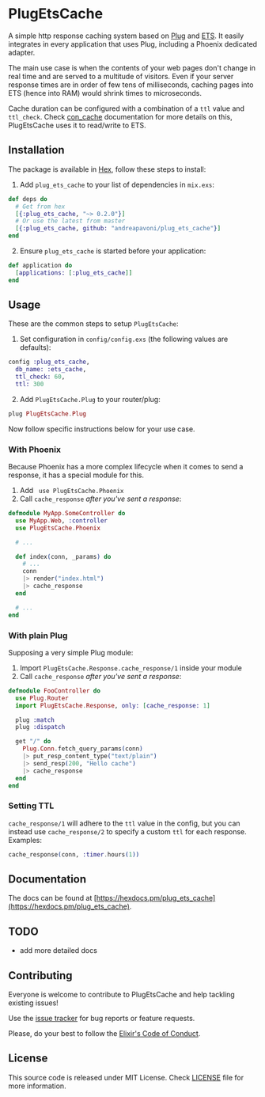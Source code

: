 # PlugEtsCache

A simple http response caching system based on [Plug](https://github.com/elixir-lang/plug) and [ETS](http://erlang.org/doc/man/ets.html). It easily integrates in every application that uses Plug, including a Phoenix dedicated adapter.

The main use case is when the contents of your web pages don't change in real time and are served to a multitude of visitors. Even if your server response times are in order of few tens of milliseconds, caching pages into ETS (hence into RAM) would shrink times to microseconds.

Cache duration can be configured with a combination of a `ttl` value and `ttl_check`. Check [con_cache](https://github.com/sasa1977/con_cache) documentation for more details on this, PlugEtsCache uses it to read/write to ETS.

## Installation

The package is available in [Hex](https://hex.pm/packages/plug_ets_cache), follow these steps to install:

1. Add `plug_ets_cache` to your list of dependencies in `mix.exs`:

  ```elixir
  def deps do
    # Get from hex
    [{:plug_ets_cache, "~> 0.2.0"}]
    # Or use the latest from master
    [{:plug_ets_cache, github: "andreapavoni/plug_ets_cache"}]
  end
  ```

2. Ensure `plug_ets_cache` is started before your application:

  ```elixir
  def application do
    [applications: [:plug_ets_cache]]
  end
  ```

## Usage

These are the common steps to setup `PlugEtsCache`:

1. Set configuration in `config/config.exs` (the following values are defaults):

  ```elixir
  config :plug_ets_cache,
    db_name: :ets_cache,
    ttl_check: 60,
    ttl: 300
  ```

2. Add `PlugEtsCache.Plug` to your router/plug:

  ```elixir
  plug PlugEtsCache.Plug
  ```

Now follow specific instructions below for your use case.

### With Phoenix

Because Phoenix has a more complex lifecycle when it comes to send a response, it
has a special module for this.

1. Add ` use PlugEtsCache.Phoenix`
2. Call `cache_response` *after you've sent a response*:

  ```elixir
  defmodule MyApp.SomeController do
    use MyApp.Web, :controller
    use PlugEtsCache.Phoenix

    # ...

    def index(conn, _params) do
      # ...
      conn
      |> render("index.html")
      |> cache_response
    end

    # ...
  end
  ```

### With plain Plug

Supposing a very simple Plug module:

1. Import  `PlugEtsCache.Response.cache_response/1` inside your module
2. Call `cache_response` *after you've sent a response*:

```elixir
defmodule FooController do
  use Plug.Router
  import PlugEtsCache.Response, only: [cache_response: 1]

  plug :match
  plug :dispatch

  get "/" do
    Plug.Conn.fetch_query_params(conn)
    |> put_resp_content_type("text/plain")
    |> send_resp(200, "Hello cache")
    |> cache_response
  end
end
```

### Setting TTL

`cache_response/1` will adhere to the `ttl` value in the config, but
you can instead use `cache_response/2` to specify a custom `ttl` for each
response. Examples:

```elixir
cache_response(conn, :timer.hours(1))
```

## Documentation

The docs can be found at [https://hexdocs.pm/plug_ets_cache](https://hexdocs.pm/plug_ets_cache).

## TODO

* add more detailed docs

## Contributing

Everyone is welcome to contribute to PlugEtsCache and help tackling existing issues!

Use the [issue tracker](https://github.com/andreapavoni/plug_ets_cache/issues) for bug reports or feature requests.

Please, do your best to follow the [Elixir's Code of Conduct](https://github.com/elixir-lang/elixir/blob/master/CODE_OF_CONDUCT.md).

## License

This source code is released under MIT License. Check [LICENSE](https://github.com/andreapavoni/plug_ets_cache/blob/master/LICENSE) file for more information.
